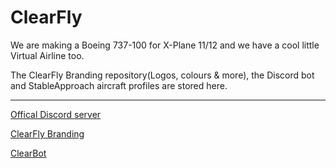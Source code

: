 # ClearFly

We are making a Boeing 737-100 for X-Plane 11/12 and we have a cool little Virtual Airline too.

The ClearFly Branding repository(Logos, colours & more), the Discord bot and StableApproach aircraft profiles are stored here.

---

[Offical Discord server](https://discord.gg/UK89j4dtrP)

[ClearFly Branding](https://github.com/ClearFly-Official/ClearFly-Branding)

[ClearBot](https://github.com/ClearFly-Official/ClearBot)

